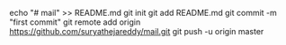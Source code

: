 echo "# mail" >> README.md
git init
git add README.md
git commit -m "first commit"
git remote add origin https://github.com/suryathejareddy/mail.git
git push -u origin master
